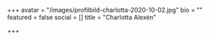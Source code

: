 +++
avatar = "/images/profilbild-charlotta-2020-10-02.jpg"
bio = ""
featured = false
social = []
title = "Charlotta Alexén"

+++
